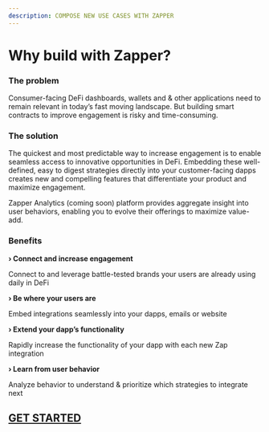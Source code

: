 ```yaml
---
description: COMPOSE NEW USE CASES WITH ZAPPER
---
```


# Why build with Zapper?

### The problem

Consumer-facing DeFi dashboards, wallets and & other applications need to remain relevant in today’s fast moving landscape. But building smart contracts to improve engagement is risky and time-consuming.

### The solution

The quickest and most predictable way to increase engagement is to enable seamless access to innovative opportunities in DeFi. Embedding these well-defined, easy to digest strategies directly into your customer-facing dapps creates new and compelling features that differentiate your product and maximize engagement.

Zapper Analytics \(coming soon\) platform provides aggregate insight into user behaviors, enabling you to evolve their offerings to maximize value-add.

### Benefits

**› Connect and increase engagement**

Connect to and leverage battle-tested brands your users are already using daily in DeFi 

**› Be where your users are**

Embed integrations seamlessly into your dapps, emails or website

**› Extend your dapp’s functionality**

Rapidly increase the functionality of your dapp with each new Zap integration

**› Learn from user behavior**

Analyze behavior to understand & prioritize which strategies to integrate next

## [GET STARTED](https://discord.gg/PfaUkcP)

